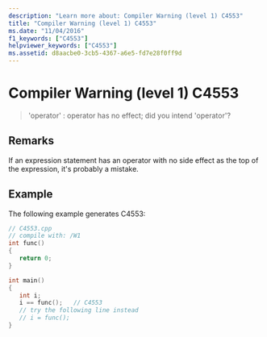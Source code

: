 ```yaml
---
description: "Learn more about: Compiler Warning (level 1) C4553"
title: "Compiler Warning (level 1) C4553"
ms.date: "11/04/2016"
f1_keywords: ["C4553"]
helpviewer_keywords: ["C4553"]
ms.assetid: d8aacbe0-3cb5-4367-a6e5-fd7e28f0ff9d
---
```

# Compiler Warning (level 1) C4553

> 'operator' : operator has no effect; did you intend 'operator'?

## Remarks

If an expression statement has an operator with no side effect as the top of the expression, it's probably a mistake.

## Example

The following example generates C4553:

```cpp
// C4553.cpp
// compile with: /W1
int func()
{
   return 0;
}

int main()
{
   int i;
   i == func();   // C4553
   // try the following line instead
   // i = func();
}
```
